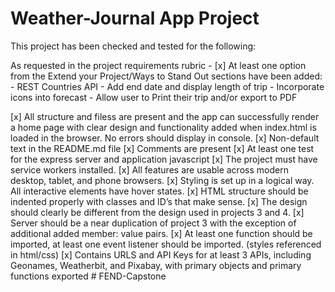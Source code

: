 # Weather-Journal App Project

<!-- ## Overview
This project requires you to create an asynchronous web app that uses Web API and user data to dynamically update the UI. 

## Instructions
This will require modifying the `server.js` file and the `website/app.js` file. You can see `index.html` for element references, and once you are finished with the project steps, you can use `style.css` to style your application to customized perfection.

## Extras
If you are interested in testing your code as you go, you can use `tests.js` as a template for writing and running some basic tests for your code. -->

This project has been checked and tested for the following:

As requested in the project requirements rubric - 
[x] At least one option from the Extend your Project/Ways to Stand Out sections have been added:
    - REST Countries API
    - Add end date and display length of trip
    - Incorporate icons into forecast
    - Allow user to Print their trip and/or export to PDF

[x] All structure and filess are present and the app can successfully render a home page with clear design and functionality added when index.html is loaded in the browser. No errors should display in console.
[x] Non-default text in the README.md file
[x] Comments are present
[x] At least one test for the express server and application javascript
[x] The project must have service workers installed.
[x] All features are usable across modern desktop, tablet, and phone browsers.
[x] Styling is set up in a logical way. All interactive elements have hover states.
[x] HTML structure should be indented properly with classes and ID’s that make sense.
[x] The design should clearly be different from the design used in projects 3 and 4.
[x] Server should be a near duplication of project 3 with the exception of additional added member: value pairs.
[x] At least one function should be imported, at least one event listener should be imported. (styles referenced in html/css)
[x] Contains URLS and API Keys for at least 3 APIs, including Geonames, Weatherbit, and Pixabay, with primary objects and primary functions exported
#   F E N D - C a p s t o n e  
 
